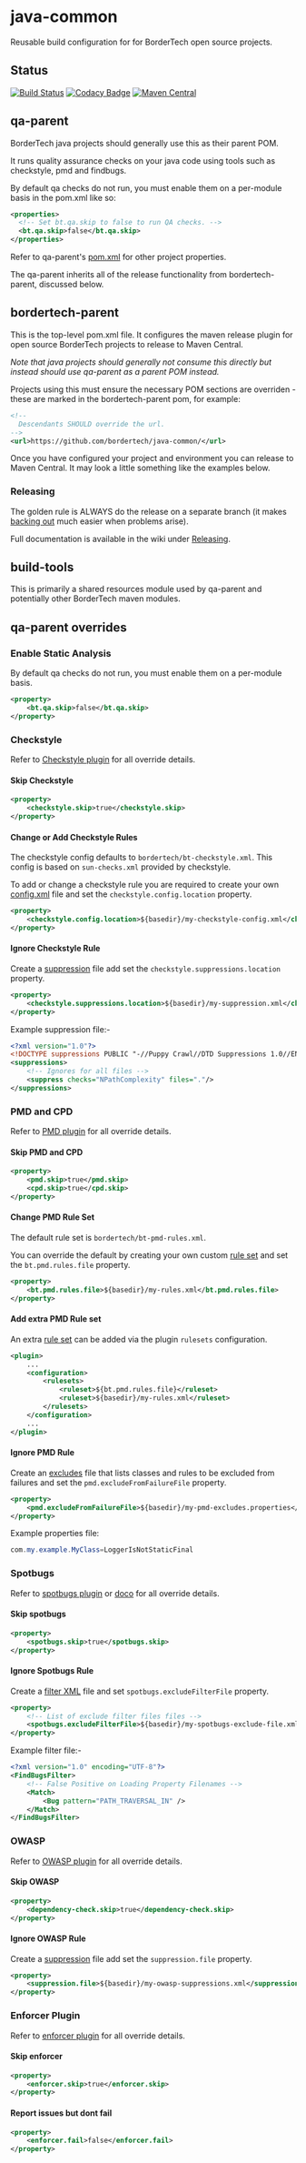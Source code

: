 # java-common

Reusable build configuration for for BorderTech open source projects.

## Status

[![Build Status](https://travis-ci.com/BorderTech/java-common.svg?branch=master)](https://travis-ci.com/BorderTech/java-common)
[![Codacy Badge](https://api.codacy.com/project/badge/Grade/c7a2226acd574943af9ae966c54b05e6)](https://app.codacy.com/app/BorderTech/java-common?utm_source=github.com&utm_medium=referral&utm_content=BorderTech/java-common&utm_campaign=Badge_Grade_Dashboard)
[![Maven Central](https://img.shields.io/maven-central/v/com.github.bordertech.common/bordertech-parent.svg?label=Maven%20Central)](https://search.maven.org/search?q=g:%22com.github.bordertech.common%22%20AND%20a:%22bordertech-parent%22)

## qa-parent

BorderTech java projects should generally use this as their parent POM.

It runs quality assurance checks on your java code using tools such as checkstyle, pmd and findbugs.

By default qa checks do not run, you must enable them on a per-module basis in the pom.xml like so:

``` xml
<properties>
  <!-- Set bt.qa.skip to false to run QA checks. -->
  <bt.qa.skip>false</bt.qa.skip>
</properties>
```

Refer to qa-parent's [pom.xml](https://github.com/BorderTech/java-common/blob/master/qa-parent/pom.xml) for other project properties.

The qa-parent inherits all of the release functionality from bordertech-parent, discussed below.

## bordertech-parent

This is the top-level pom.xml file.
It configures the maven release plugin for open source BorderTech projects to release to Maven Central.

_Note that java projects should generally not consume this directly but instead should use qa-parent as a parent POM instead._

Projects using this must ensure the necessary POM sections are overriden - these are marked in the bordertech-parent pom, for example:

``` xml
<!--
  Descendants SHOULD override the url.
-->
<url>https://github.com/bordertech/java-common/</url>
```

Once you have configured your project and environment you can release to Maven Central. It may look a little something like the examples below.

### Releasing

The golden rule is ALWAYS do the release on a separate branch (it makes [backing out](https://github.com/BorderTech/java-common/wiki/Releasing#dealing-with-failure) much easier when problems arise).

Full documentation is available in the wiki under [Releasing](https://github.com/BorderTech/java-common/wiki/Releasing).

## build-tools

This is primarily a shared resources module used by qa-parent and potentially other BorderTech maven modules.

## qa-parent overrides

### Enable Static Analysis

By default qa checks do not run, you must enable them on a per-module basis.

``` xml
<property>
	<bt.qa.skip>false</bt.qa.skip>
</property>
```

### Checkstyle

Refer to [Checkstyle plugin](https://maven.apache.org/plugins/maven-checkstyle-plugin/checkstyle-mojo.html) for all override details.

#### Skip Checkstyle

``` xml
<property>
	<checkstyle.skip>true</checkstyle.skip>
</property>
```

#### Change or Add Checkstyle Rules

The checkstyle config defaults to `bordertech/bt-checkstyle.xml`. This config is based on `sun-checks.xml` provided by checkstyle.

To add or change a checkstyle rule you are required to create your own [config.xml](http://checkstyle.sourceforge.net/config.html) file and set the `checkstyle.config.location` property.

``` xml
<property>
	<checkstyle.config.location>${basedir}/my-checkstyle-config.xml</checkstyle.config.location>
</property>
```

#### Ignore Checkstyle Rule

Create a [suppression](http://checkstyle.sourceforge.net/config_filters.html) file add set the `checkstyle.suppressions.location` property.

``` xml
<property>
	<checkstyle.suppressions.location>${basedir}/my-suppression.xml</checkstyle.suppressions.location>
</property>
```

Example suppression file:-
``` xml
<?xml version="1.0"?>
<!DOCTYPE suppressions PUBLIC "-//Puppy Crawl//DTD Suppressions 1.0//EN" "http://www.puppycrawl.com/dtds/suppressions_1_0.dtd">
<suppressions>
	<!-- Ignores for all files -->
	<suppress checks="NPathComplexity" files="."/>
</suppressions>
```

### PMD and CPD

Refer to [PMD plugin](https://maven.apache.org/plugins/maven-pmd-plugin/) for all override details.

#### Skip PMD and CPD

``` xml
<property>
	<pmd.skip>true</pmd.skip>
	<cpd.skip>true</cpd.skip>
</property>
```

#### Change PMD Rule Set

The default rule set is `bordertech/bt-pmd-rules.xml`.

You can override the default by creating your own custom [rule set](https://pmd.github.io/latest/pmd_userdocs_making_rulesets.html) and set the `bt.pmd.rules.file` property.

``` xml
<property>
	<bt.pmd.rules.file>${basedir}/my-rules.xml</bt.pmd.rules.file>
</property>
```

#### Add extra PMD Rule set

An extra [rule set](https://pmd.github.io/latest/pmd_userdocs_making_rulesets.html) can be added via the plugin `rulesets` configuration.

``` xml
<plugin>
	...
	<configuration>
		<rulesets>
			<ruleset>${bt.pmd.rules.file}</ruleset>
			<ruleset>${basedir}/my-rules.xml</ruleset>
		</rulesets>
	</configuration>
	...
</plugin>
```

#### Ignore PMD Rule

Create an [excludes](https://pmd.github.io/latest/pmd_userdocs_suppressing_warnings.html#xpath-and-regex-message-suppression) file that lists classes and rules to be excluded from failures and set the `pmd.excludeFromFailureFile` property.

``` xml
<property>
	<pmd.excludeFromFailureFile>${basedir}/my-pmd-excludes.properties</pmd.excludeFromFailureFile>
</property>
```

Example properties file:

``` java
com.my.example.MyClass=LoggerIsNotStaticFinal
```

### Spotbugs

Refer to [spotbugs plugin](https://spotbugs.github.io/spotbugs-maven-plugin/spotbugs-mojo.html) or [doco](https://spotbugs.readthedocs.io/en/latest/index.html) for all override details.

#### Skip spotbugs

``` xml
<property>
	<spotbugs.skip>true</spotbugs.skip>
</property>
```

#### Ignore Spotbugs Rule

Create a [filter XML](https://spotbugs.readthedocs.io/en/latest/filter.html) file and set `spotbugs.excludeFilterFile` property.

``` xml
<property>
	<!-- List of exclude filter files files -->
	<spotbugs.excludeFilterFile>${basedir}/my-spotbugs-exclude-file.xml</spotbugs.excludeFilterFile>
</property>
```

Example filter file:-

``` xml
<?xml version="1.0" encoding="UTF-8"?>
<FindBugsFilter>
	<!-- False Positive on Loading Property Filenames -->
	<Match>
		<Bug pattern="PATH_TRAVERSAL_IN" />
	</Match>
</FindBugsFilter>
```

### OWASP

Refer to [OWASP plugin](https://jeremylong.github.io/DependencyCheck/dependency-check-maven/index.html) for all override details.

#### Skip OWASP

``` xml
<property>
	<dependency-check.skip>true</dependency-check.skip>
</property>
```

#### Ignore OWASP Rule

Create a [suppression](https://jeremylong.github.io/DependencyCheck/general/suppression.html) file add set the `suppression.file` property.

``` xml
<property>
	<suppression.file>${basedir}/my-owasp-suppressions.xml</suppression.file>
</property>
```

### Enforcer Plugin

Refer to [enforcer plugin](https://maven.apache.org/enforcer/maven-enforcer-plugin/enforce-mojo.html) for all override details.

#### Skip enforcer

``` xml
<property>
	<enforcer.skip>true</enforcer.skip>
</property>
```

#### Report issues but dont fail

``` xml
<property>
	<enforcer.fail>false</enforcer.fail>
</property>
```
